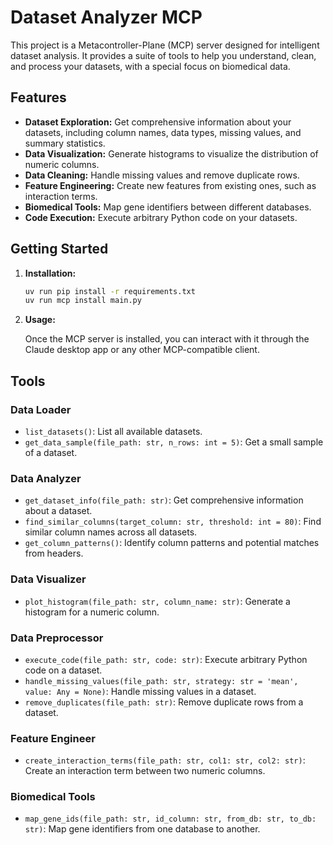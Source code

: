 # Dataset Analyzer MCP

This project is a Metacontroller-Plane (MCP) server designed for intelligent dataset analysis. It provides a suite of tools to help you understand, clean, and process your datasets, with a special focus on biomedical data.

## Features

*   **Dataset Exploration:** Get comprehensive information about your datasets, including column names, data types, missing values, and summary statistics.
*   **Data Visualization:** Generate histograms to visualize the distribution of numeric columns.
*   **Data Cleaning:** Handle missing values and remove duplicate rows.
*   **Feature Engineering:** Create new features from existing ones, such as interaction terms.
*   **Biomedical Tools:** Map gene identifiers between different databases.
*   **Code Execution:** Execute arbitrary Python code on your datasets.

## Getting Started

1.  **Installation:**

    ```bash
    uv run pip install -r requirements.txt
    uv run mcp install main.py
    ```

2.  **Usage:**

    Once the MCP server is installed, you can interact with it through the Claude desktop app or any other MCP-compatible client.

## Tools

### Data Loader

*   `list_datasets()`: List all available datasets.
*   `get_data_sample(file_path: str, n_rows: int = 5)`: Get a small sample of a dataset.

### Data Analyzer

*   `get_dataset_info(file_path: str)`: Get comprehensive information about a dataset.
*   `find_similar_columns(target_column: str, threshold: int = 80)`: Find similar column names across all datasets.
*   `get_column_patterns()`: Identify column patterns and potential matches from headers.

### Data Visualizer

*   `plot_histogram(file_path: str, column_name: str)`: Generate a histogram for a numeric column.

### Data Preprocessor

*   `execute_code(file_path: str, code: str)`: Execute arbitrary Python code on a dataset.
*   `handle_missing_values(file_path: str, strategy: str = 'mean', value: Any = None)`: Handle missing values in a dataset.
*   `remove_duplicates(file_path: str)`: Remove duplicate rows from a dataset.

### Feature Engineer

*   `create_interaction_terms(file_path: str, col1: str, col2: str)`: Create an interaction term between two numeric columns.

### Biomedical Tools

*   `map_gene_ids(file_path: str, id_column: str, from_db: str, to_db: str)`: Map gene identifiers from one database to another.
